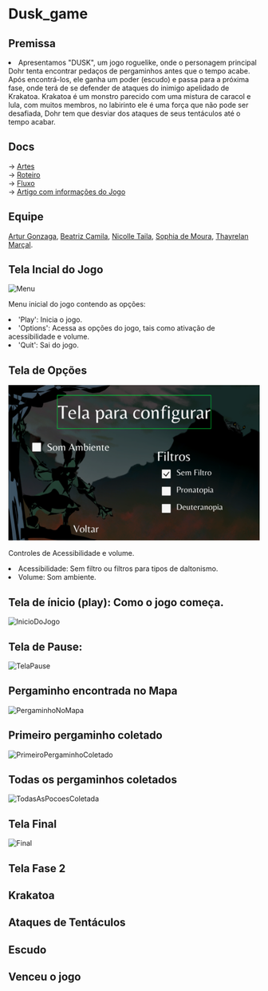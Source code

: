 # Dusk_game

## Premissa 
<li>Apresentamos "DUSK", um jogo roguelike, onde o personagem principal Dohr tenta encontrar pedaços de pergaminhos antes que o tempo acabe. Após encontrá-los, ele ganha um poder (escudo) e passa para a próxima fase, onde terá de se defender de ataques do inimigo apelidado de Krakatoa. Krakatoa é um monstro parecido com uma mistura de caracol e lula, com muitos membros, no labirinto ele é uma força que não pode ser desafiada, Dohr tem que desviar dos ataques de seus tentáculos até o tempo acabar.</li>

## Docs
-> <a href="https://drive.google.com/drive/folders/16R7NVVO7QTpo4GkZolMvr6zascrFJvBn?usp=sharing" target=_blank>Artes</a><br>
-> <a href="https://docs.google.com/document/d/1zT4ndzxPSvYztC1vMH6I-v4Z5vSIFPKWgnvQzloJpZY/edit" target=_blank>Roteiro</a><br>
-> <a href="https://docs.google.com/document/d/1RZ_ua5HROKSYkIR1QPx_zYIoAhEXkRDDkocpV6SrMCA/edit#heading=h.l438tmcgjf58" target=_blank>Fluxo</a><br>
-> <a href="https://drive.google.com/file/d/15WtAhqv51TijBK8ap3qI81Zm81JyrVPg/view?usp=sharing" target=_blank>Artigo com informações do Jogo</a><br>


## Equipe<br> 
 <a href="https://github.com/arturgonzaga320" target=_blank>Artur Gonzaga</a>,
 <a href="https://github.com/beacms" target=_blank>Beatriz Camila</a>,
 <a href="https://github.com/Nicolle-Oliveira" target=_blank>Nicolle Taila</a>,
 <a href="https://github.com/sophiaveneres" target=_blank>Sophia de Moura</a>,
 <a href="https://github.com/Thayrelan" target=_blank>Thayrelan Marçal</a>.


## Tela Incial do Jogo

![Menu](https://github.com/Nicolle-Oliveira/2023-303-Dusk/assets/104602677/a910c0c1-badd-4743-9547-3c656e196397)

<l> Menu inicial do jogo contendo as opções:
<li> 'Play': Inicia o jogo.
<li> 'Options': Acessa as opções do jogo, tais como ativação de acessibilidade e volume.
<li> 'Quit': Sai do jogo.

## Tela de Opções

![Opcoes](menu/Assets/configdusk.png)

<l> Controles de Acessibilidade e volume.
<li> Acessibilidade: Sem filtro ou filtros para tipos de daltonismo.
<li> Volume: Som ambiente.

## Tela de ínicio (play): Como o jogo começa. 

![InicioDoJogo](https://github.com/Nicolle-Oliveira/2023-303-Dusk/assets/104602677/5d4b2123-ddb7-4d99-849a-529d70981d65)

## Tela de Pause:

![TelaPause](https://github.com/Nicolle-Oliveira/2023-303-Dusk/assets/104602677/0c49dc64-5c81-4cd3-b455-34b3ed50a9bb)

## Pergaminho encontrada no Mapa

![PergaminhoNoMapa](https://github.com/Nicolle-Oliveira/2023-303-Dusk/assets/104602677/5a8cb339-160b-4f93-98e2-97aaf5d80c37)

## Primeiro pergaminho coletado

![PrimeiroPergaminhoColetado](https://github.com/Nicolle-Oliveira/2023-303-Dusk/assets/104602677/62ce7672-1793-4c82-ab68-60a8ac2729a6)

## Todas os pergaminhos coletados

![TodasAsPocoesColetada](https://github.com/Nicolle-Oliveira/2023-303-Dusk/assets/104602677/8a7557ad-685d-41b6-945a-89a3356753af)

## Tela Final

![Final](https://github.com/Nicolle-Oliveira/2023-303-Dusk/assets/104602677/4b00c377-73f6-4349-aab5-a3dfad0d7bab)

## Tela Fase 2


## Krakatoa

## Ataques de Tentáculos

## Escudo

## Venceu o jogo 
